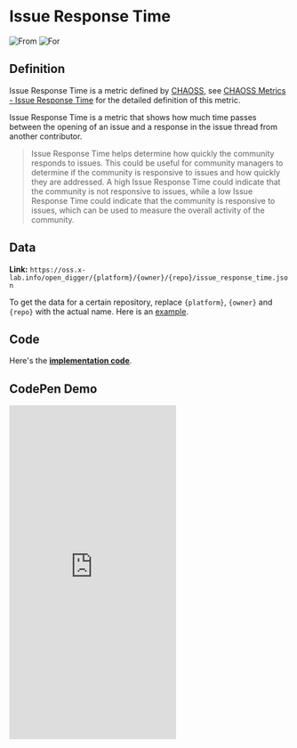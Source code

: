 # Issue Response Time

![From](https://img.shields.io/badge/From-CHAOSS-blue) ![For](https://img.shields.io/badge/For-Repo-blue)

## Definition

Issue Response Time is a metric defined by [CHAOSS](https://chaoss.community), see [CHAOSS Metrics - Issue Response Time](https://chaoss.community/metric-issue-response-time/) for the detailed definition of this metric.

Issue Response Time is a metric that shows how much time passes between the opening of an issue and a response in the issue thread from another contributor. 

> Issue Response Time helps determine how quickly the community responds to issues. This could be useful for community managers to determine if the community is responsive to issues and how quickly they are addressed. A high Issue Response Time could indicate that the community is not responsive to issues, while a low Issue Response Time could indicate that the community is responsive to issues, which can be used to measure the overall activity of the community.


## Data

**Link:** `https://oss.x-lab.info/open_digger/{platform}/{owner}/{repo}/issue_response_time.json`

To get the data for a certain repository, replace `{platform}`, `{owner}` and `{repo}` with the actual name. Here is an [example](https://oss.x-lab.info/open_digger/github/X-lab2017/open-digger/issue_response_time.json).


## Code

Here's the [**implementation code**](https://github.com/X-lab2017/open-digger/blob/master/src/metrics/chaoss.ts#L413).


## CodePen Demo

<iframe height="600" scrolling="no" title="OpenDigger - [CHAOSS] Time Duration Related Metrics" src="https://codepen.io/frank-zsy/embed/VwBqwaP?type=issue_response_time&default-tab=js%2Cresult&editable=true" frameborder="no" loading="lazy" allowtransparency="true" allowfullscreen="true">
  See the Pen <a href="https://codepen.io/frank-zsy/pen/VwBqwaP?type=issue_response_time">
  OpenDigger - [CHAOSS] Time Duration Related Metrics</a> by Frank Zhao (<a href="https://codepen.io/frank-zsy">@frank-zsy</a>)
  on <a href="https://codepen.io">CodePen</a>.
</iframe>
